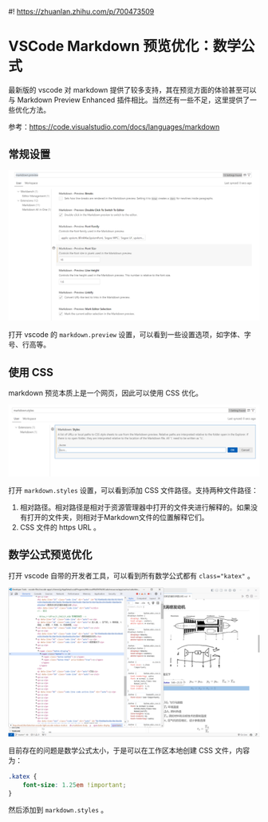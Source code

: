 #! https://zhuanlan.zhihu.com/p/700473509
# VSCode Markdown 预览优化：数学公式

最新版的 vscode 对 markdown 提供了较多支持，其在预览方面的体验甚至可以与 Markdown Preview Enhanced 插件相比。当然还有一些不足，这里提供了一些优化方法。

参考：https://code.visualstudio.com/docs/languages/markdown

## 常规设置

![](PasteImage/2024-05-29-12-11-13.png)

打开 vscode 的 `markdown.preview` 设置，可以看到一些设置选项，如字体、字号、行高等。

## 使用 CSS

markdown 预览本质上是一个网页，因此可以使用 CSS 优化。

![](PasteImage/2024-05-29-12-14-28.png)

打开 `markdown.styles` 设置，可以看到添加 CSS 文件路径。支持两种文件路径：

1. 相对路径。相对路径是相对于资源管理器中打开的文件夹进行解释的。如果没有打开的文件夹，则相对于Markdown文件的位置解释它们。
2. CSS 文件的 https URL 。

## 数学公式预览优化

打开 vscode 自带的开发者工具，可以看到所有数学公式都有 `class="katex"` 。

![](PasteImage/2024-05-29-12-17-56.png)

目前存在的问题是数学公式太小，于是可以在工作区本地创建 CSS 文件，内容为：

```css
.katex {
    font-size: 1.25em !important;
}
```

然后添加到 `markdown.styles` 。
